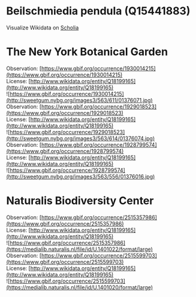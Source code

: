 
Beilschmiedia pendula (Q15441883)
=================================
  
Visualize Wikidata on [Scholia](https://scholia.toolforge.org/taxon/Q15441883)
# The New York Botanical Garden
  
Observation: [https://www.gbif.org/occurrence/1930014215](https://www.gbif.org/occurrence/1930014215)  
License: [http://www.wikidata.org/entity/Q18199165](http://www.wikidata.org/entity/Q18199165)  
![https://www.gbif.org/occurrence/1930014215](http://sweetgum.nybg.org/images3/563/611/01376071.jpg)  
Observation: [https://www.gbif.org/occurrence/1929018523](https://www.gbif.org/occurrence/1929018523)  
License: [http://www.wikidata.org/entity/Q18199165](http://www.wikidata.org/entity/Q18199165)  
![https://www.gbif.org/occurrence/1929018523](http://sweetgum.nybg.org/images3/563/614/01376074.jpg)  
Observation: [https://www.gbif.org/occurrence/1928799574](https://www.gbif.org/occurrence/1928799574)  
License: [http://www.wikidata.org/entity/Q18199165](http://www.wikidata.org/entity/Q18199165)  
![https://www.gbif.org/occurrence/1928799574](http://sweetgum.nybg.org/images3/563/556/01376016.jpg)
# Naturalis Biodiversity Center
  
Observation: [https://www.gbif.org/occurrence/2515357986](https://www.gbif.org/occurrence/2515357986)  
License: [http://www.wikidata.org/entity/Q18199165](http://www.wikidata.org/entity/Q18199165)  
![https://www.gbif.org/occurrence/2515357986](https://medialib.naturalis.nl/file/id/U.1401022/format/large)  
Observation: [https://www.gbif.org/occurrence/2515599703](https://www.gbif.org/occurrence/2515599703)  
License: [http://www.wikidata.org/entity/Q18199165](http://www.wikidata.org/entity/Q18199165)  
![https://www.gbif.org/occurrence/2515599703](https://medialib.naturalis.nl/file/id/U.1401020/format/large)